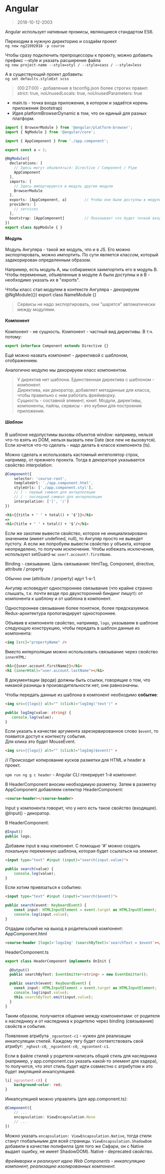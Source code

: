 # Angular

> 2018-10-12-2003  

Angular использует нативные промисы, являющиеся стандартом ES6.
 
Переходим в нужную директорию и создаём проект  
` ng new ng21092018 -p course `

Чтобы сразу подключить препроцессоры к проекту, можно добавить префикс --style и указать расширение файла  
` ng new project-name --style=styl / --style=sass / --style=less `

А в существующий проект добавить:  
`ng set defaults.styleExt scss`  

> (00:27:00) - добавление в tsconfig.json более строгих правил: strict: true, noUnusedLocals: true, noUnusedParameters: true  

- main.ts - точка входа приложения, в котором и задаётся корень приложения (bootstrap)
- Идея platformBrowserDynamic в том, что он единый для разных платформ.


```typescript
import { BrowserModule } from '@angular/platform-browser';
import { NgModule } from '@angular/core';

import { AppComponent } from './app.component';

export const a = 1;

@NgModule({
  declarations: [
    // Здесь могут объявляться: Directive / Component / Pipe
    AppComponent
  ],
  imports: [
    // Здесь импортируются в модуль другие модули
    BrowserModule
  ],
  exports: [AppComponent, a]        // Чтобы они были доступны в модуле, в который будем импортить свой модуль
  providers: [
    // services
  ],
  bootstrap: [AppComponent]         // Показывает что будет точкой входа и какой компонент инициализировать
})
export class AppModule { }
```  

#### Модуль
Модуль Ангуляра - такой же модуль, что и в JS. Его можно экспортировать, можно импортить.
По сути является классом, который задекорирован определенным образом.  

Например, есть модуль A, мы собираемся заимпортить его в модуль B. Чтобы переменные, объявленные в модуле А были доступны и в В - необходимо указать их в "exports".

Чтобы класс стал модулем в контексте Ангуляра - декорируем @NgModule({}) export class NameModule {}  

> Сервисы не надо экспортировать, они "шарятся" автоматически между модулями.
 
#### Компонент
Компонент - не сущность. Компонент - частный вид директивы. В т.ч. потому:
```typescript
export interface Component extends Directive {}
```
Ещё можно назвать компонент - директивой с шаблоном, отображением.

Аналогично модулю мы декорируем класс компонентом.

> У директив нет шаблона. Единственная директива с шаблоном - компонент.  
> Директива, как декоратор, добавляет метаданные для класса, чтобы правильно с ним работать фреймворку.  
> Сущность - составной элемент, юнит. Модули, директивы, компоненты, пайпы, сервисы - это кубики для построения приложения.

  
##### Шаблон
В шаблоне недопустимы вызовы объектов window: например, нельзя что-то взять из DOM, нельзя вызвать new Date (все new не вызовутся).
Если хочется что-то сделать - надо делать в классе компонента (ts).

Можно сделать и использовать кастомный интеполятор строк, например, от прежнего проекта.
Тогда в декораторе указывается свойство interpolation:

```typescript
@Component({
	selector: 'course-root',
	templateUrl: './app.component.html',
	styleUrls: ['./app.component.styl'],
	// [ - первый символ для интерполяции
	// / - последний символ для интерполяции
	interpolation: ['[', '/']
})
```

```html
<h1>{{title + ' ' + total() + '$'}}</h1> 
=>
<h1>[title + ' ' + total() + '$'/</h1> 
```

Если же захотим вывести свойство, которое не инициализировано значением (имеет undefined, null), то Ангуляр просто не выведет пустоту.
А если же попробуем вывести свойство у объекта, которое неопределено, то получим исключение.
Чтобы избежать исключения, используют setGuard-ы: `user?.account?.firstName`.

Binding - связывание.
Цель связывания: htmlTag, Component, directive, attribute / property 

Обычно они (attribute / property) идут 1-к-1.

Ангуляр исповедует одностороннее связывание (что крайне странно слышать, т.к. почти везде про двухсторонний биндинг пишут): от компонента к шаблону и от шаблона в компонент.

Одностороннее связывание более понятное, более предсказуемое. Redux-архитектура пропогандирует одностороннее.

Объявив в компоненте свойство, например, `logo`, указываем в шаблоне следующую конструкцию, чтобы передать в шаблон данные из компонента:

```html
<img [src]="propertyName" />
```

Вместо интерполяции можно использовать связывание через свойство `innerHTML`:

```html
<h1>{{user.account.firstName}}</h1> 
<h1 [innerHtml]="user.account.lastName"></h1>
```

В документации (вроде) должны быть ссылки, говорящие о том, что никакой разницы в производительности нет, они равнозначны.

Чтобы передать данные из шаблона в компонент необходимо **событие**:
```html
<img src={{logo}} alt="" (click)="logImg('text')" >
```
 ```typescript
public logImg(value: string) {
	console.log(value);
}
```
Если указать в качестве аргумента зарезервированное слово `$event`, то появится доступ к контексту события.   
Для клика это будет MouseEvent.
```html
<img src={{logo}} alt="" (click)="logImg($event)" >
```


// Происходит копирование кусков разметки для HTML и header в проект.

`npm run ng g c header` - Angular CLI генерирует 1-й компонент.

В HeaderComponent вносим необходимую разметку.
Затем в разметку AppComponent добавляем селектор HeaderComponent:
```html
<course-header></course-header>
```

Input у компонента говорит, что у него есть такое свойство (входящее).
@Input() - декоратор.  

В HeaderComponent:
```typescript 
@Input()
public logo;
```

Добавим input в наш компонент.
С помощью '#' можно создать локальную переменную шаблона, которая будет ссылаться на элемент.
```html
<input type="text" #input (input)="search(input.value)">
```
```typescript
public search(value) {
	console.log(value);
}
```

Если хотим привязаться к событию:
```html
<input type="text" #input (input)="search($event)">
```
```typescript
public search(event: KeyboardEvent) {
	const input: HTMLInputElement = event.target as HTMLInputElement;
	console.log(input.value);
}
```

Отдадим событие на выход в родительский компонент:
AppComponent.html
```html
<course-header [logo]='logoImg' (searchByText)='searchText = $event'></course-header>
```

HeaderComponent.ts
```typescript
export class HeaderComponent implements OnInit {

  @Output()
  public searchByText: EventEmitter<string> = new EventEmitter();

  public search(event: KeyboardEvent) {
    const input: HTMLInputElement = event.target as HTMLInputElement;
    console.log(input.value);
    this.searchByText.emit(input.value);
  }
}
```

Таким образом, получается общение между компонентами: от родителя к наследнику и от наследника к родителю через binding (связывание) свойств и события.

Появление атрибута `_ngcontent-c1` - нужен для реализации инкапсуляции стилей.
Каждому тегу будет соответствовать свой атрибут: `_nghost-c0`, `_ngcontent-c0`, `_ngcontent-c1`.

Если в файле стилей у родителя написать общий стиль для наследника (например, у app.component.css указать какой-то элемент для хэдера), то получится, что этот стиль будет идти совместно с атрибутом и это будет эмуляцией инкапсуляцией.
```css
li[_ngcontent-c0] {
	background-color: red;
}
```

Инкапсуляцией можно управлять (для app.component.ts):
```typescript
@Component({
	// ...
	encapsulation: ViewEncapsulation.None
	// ...
})
```

Можно указать `encapsulation: ViewEncapsulation.Native`, тогда стили станут глобальными для всей страницы.
`ViewEncapsulation.ShadowDom` добавили в качестве полифилла (для того же Сафари, он с Native выдает ошибку, не имеет ShadowDOM).
Native - deprecated свойство.

_Фреймворки и реализуют идею Web Components - инкапсуляцию компонент, реализацию изолированных компонент._
